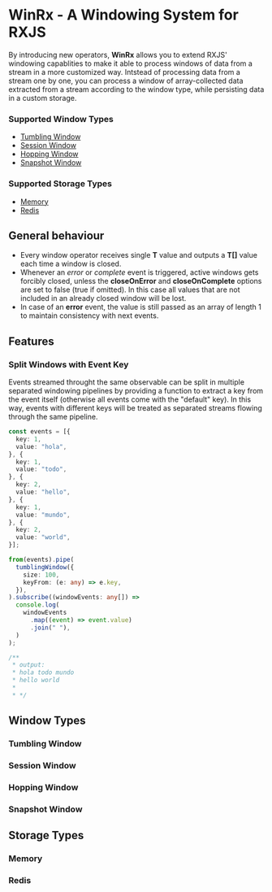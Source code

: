 # WinRx - A Windowing System for RXJS

By introducing new operators, **WinRx** allows you to extend RXJS' windowing
capablities to make it able to process windows of data from a stream in a more
customized way. Intstead of processing data from a stream one by one, you can
process a window of array-collected data extracted from a stream according to
the window type, while persisting data in a custom storage.

### Supported Window Types

- [Tumbling Window](#tumbling-window)
- [Session Window](#session-window)
- [Hopping Window](#hopping-window)
- [Snapshot Window](#snapshot-window)

### Supported Storage Types

- [Memory](#memory)
- [Redis](#redis)

## General behaviour

- Every window operator receives single **T** value and outputs a **T[]** value
  each time a window is closed.
- Whenever an _error_ or _complete_ event is triggered, active windows gets
  forcibly closed, unless the **closeOnError** and **closeOnComplete** options
  are set to false (true if omitted). In this case all values that are not
  included in an already closed window will be lost.
- In case of an **error** event, the value is still passed as an array of length
  1 to maintain consistency with next events.

## Features

### Split Windows with Event Key

Events streamed throught the same observable can be split in multiple separated
windowing pipelines by providing a function to extract a key from the event
itself (otherwise all events come with the "default" key). In this way, events
with different keys will be treated as separated streams flowing through the
same pipeline.

```typescript
const events = [{
  key: 1,
  value: "hola",
}, {
  key: 1,
  value: "todo",
}, {
  key: 2,
  value: "hello",
}, {
  key: 1,
  value: "mundo",
}, {
  key: 2,
  value: "world",
}];

from(events).pipe(
  tumblingWindow({
    size: 100,
    keyFrom: (e: any) => e.key,
  }),
).subscribe((windowEvents: any[]) =>
  console.log(
    windowEvents
      .map((event) => event.value)
      .join(" "),
  )
);

/**
 * output:
 * hola todo mundo
 * hello world 
 * 
 * */
```

## Window Types

### Tumbling Window

### Session Window

### Hopping Window

### Snapshot Window

## Storage Types

### Memory

### Redis
